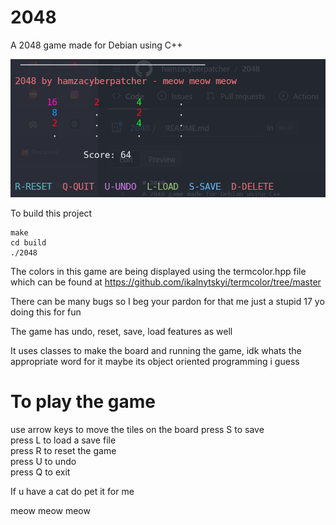 # 2048
A 2048 game made for Debian using C++

![screenshot](Screenshot.png)


To build this project
```
make
cd build
./2048
```

The colors in this game are being displayed using the termcolor.hpp file which can be found at https://github.com/ikalnytskyi/termcolor/tree/master

There can be many bugs so I beg your pardon for that me just a stupid 17 yo doing this for fun

The game has undo, reset, save, load features as well

It uses classes to make the board and running the game, idk whats the appropriate word for it maybe its object oriented programming i guess

<h1>To play the game</h1>

use arrow keys to move the tiles on the board
press S to save <br>
press L to load a save file <br>
press R to reset the game<br>
press U to undo<br>
press Q to exit

If u have a cat do pet it for me

meow meow meow
